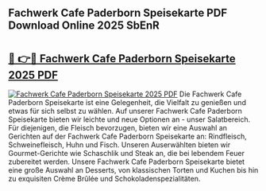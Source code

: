 ## Fachwerk Cafe Paderborn Speisekarte PDF Download Online 2025 SbEnR

# <h2><a href="http://gc9hxw.nevu.top/?p=Fachwerk+Cafe+Paderborn+Speisekarte">🔗 👉🔴 Fachwerk Cafe Paderborn Speisekarte 2025 PDF</a></h2>

[![Fachwerk Cafe Paderborn Speisekarte 2025 PDF](https://i.imgur.com/dBaPXMq.png)](http://gc9hxw.nevu.top/?p=Fachwerk+Cafe+Paderborn+Speisekarte)
Die Fachwerk Cafe Paderborn Speisekarte ist eine Gelegenheit, die Vielfalt zu genießen und etwas für sich selbst zu wählen. Auf unserer Fachwerk Cafe Paderborn Speisekarte bieten wir leichte und neue Optionen an - unser Salatbereich. Für diejenigen, die Fleisch bevorzugen, bieten wir eine Auswahl an Gerichten auf der Fachwerk Cafe Paderborn Speisekarte an: Rindfleisch, Schweinefleisch, Huhn und Fisch. Unseren Auserwählten bieten wir Gourmet-Gerichte wie Schaschlik und Steak an, die bei lebendem Feuer zubereitet werden. Unsere Fachwerk Cafe Paderborn Speisekarte bietet eine große Auswahl an Desserts, von klassischen Torten und Kuchen bis hin zu exquisiten Crème Brûlée und Schokoladenspezialitäten.
